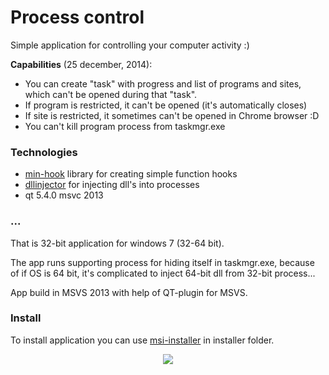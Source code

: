 # Process control
Simple application for controlling your computer activity :)

**Capabilities** (25 december, 2014):
* You can create "task" with progress and list of programs and sites, which can't be opened during that "task".
* If program is restricted, it can't be opened (it's automatically closes)
* If site is restricted, it sometimes can't be opened in Chrome browser :D
* You can't kill program process from taskmgr.exe

### Technologies
* [min-hook][mh] library for creating simple function hooks
* [dllinjector][di] for injecting dll's into processes
* qt 5.4.0 msvc 2013

### ...
That is 32-bit application for windows 7 (32-64 bit).

The app runs supporting process for hiding itself in taskmgr.exe, because of if OS is 64 bit, it's complicated to inject 64-bit dll from 32-bit process...

App build in MSVS 2013 with help of QT-plugin for MSVS.

### Install
To install application you can use [msi-installer][installer] in installer folder.

[mh]: http://www.codeproject.com/Articles/44326/MinHook-The-Minimalistic-x-x-API-Hooking-Libra
[di]: https://github.com/OpenSecurityResearch/dllinjector
[installer]: https://github.com/egorbunov/ProcessControl/raw/master/installer/ProcessControlInstall86.msi

<div style="text-align:center"><img src ="https://raw.githubusercontent.com/egorbunov/ProcessControl/master/ProcessControl/ProcessControl/Resources/mainTray.ico" /></div>